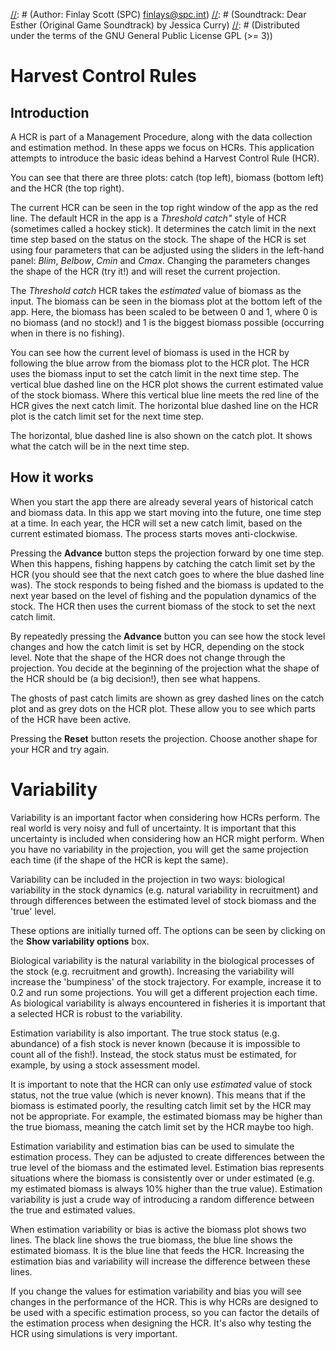 [//]: # (Information and instructions for the Introduction to HCRs app)
[//]: # (intro_hcr.md)
[//]: # (Author: Finlay Scott (SPC) <finlays@spc.int>)
[//]: # (Soundtrack: Dear Esther (Original Game Soundtrack) by Jessica Curry)
[//]: # (Distributed under the terms of the GNU General Public License GPL (>= 3))

# Harvest Control Rules

## Introduction

A HCR is part of a Management Procedure, along with the data collection and estimation method.
In these apps we focus on HCRs.
This application attempts to introduce the basic ideas behind a Harvest Control Rule (HCR).

You can see that there are three plots: catch (top left), biomass (bottom left) and the HCR (the top right). 

The current HCR can be seen in the top right window of the app as the red line.
The default HCR in the app is a *Threshold catch"* style of HCR (sometimes called a hockey stick).
It determines the catch limit in the next time step based on the status on the stock.
The shape of the HCR is set using four parameters that can be adjusted using the sliders in the left-hand panel:
*Blim*, *Belbow*, *Cmin* and *Cmax*.
Changing the parameters changes the shape of the HCR (try it!) and will reset the current projection.

The *Threshold catch* HCR takes the *estimated* value of biomass as the input.
The biomass can be seen in the biomass plot at the bottom left of the app.
Here, the biomass has been scaled to be between 0 and 1, where 0 is no biomass (and no stock!) and 1 is the biggest biomass possible (occurring when in there is no fishing).

You can see how the current level of biomass is used in the HCR by following the blue arrow from the biomass plot to the HCR plot.
The HCR uses the biomass input to set the catch limit in the next time step.
The vertical blue dashed line on the HCR plot shows the current estimated value of the stock biomass.
Where this vertical blue line meets the red line of the HCR gives the next catch limit.
The horizontal blue dashed line on the HCR plot is the catch limit set for the next time step.

The horizontal, blue dashed line is also shown on the catch plot.
It shows what the catch will be in the next time step.

## How it works

When you start the app there are already several years of historical catch and biomass data.
In this app we start moving into the future, one time step at a time.
In each year, the HCR will set a new catch limit, based on the current estimated biomass.
The process starts moves anti-clockwise.

Pressing the **Advance** button steps the projection forward by one time step.
When this happens, fishing happens by catching the catch limit set by the HCR (you should see that the next catch goes to where the blue dashed line was).
The stock responds to being fished and the biomass is updated to the next year based on the level of fishing and the population dynamics of the stock.
The HCR then uses the current biomass of the stock to set the next catch limit.

By repeatedly pressing the **Advance** button you can see how the stock level changes and how the catch limit is set by HCR, depending on the stock level.
Note that the shape of the HCR does not change through the projection.
You decide at the beginning of the projection what the shape of the HCR should be (a big decision!), then see what happens.

The ghosts of past catch limits are shown as grey dashed lines on the catch plot and as grey dots on the HCR plot. These allow you to see which parts of the HCR have been active. 

Pressing the **Reset** button resets the projection. Choose another shape for your HCR and try again.

# Variability

Variability is an important factor when considering how HCRs perform.
The real world is very noisy and full of uncertainty. It is important that this uncertainty is included when considering how an HCR might perform.
When you have no variability in the projection, you will get the same projection each time (if the shape of the HCR is kept the same).

Variability can be included in the projection in two ways: biological variability in the stock dynamics (e.g. natural variability in recruitment) and through differences between the estimated level of stock biomass and the 'true' level.

These options are initially turned off. The options can be seen by clicking on the **Show variability options** box.

Biological variability is the natural variability in the biological processes of the stock (e.g. recruitment and growth).
Increasing the variability will increase the 'bumpiness' of the stock trajectory.
For example, increase it to 0.2 and run some projections.
You will get a different projection each time.
As biological variability is always encountered in fisheries it is important that a selected HCR is robust to the variability.

Estimation variability is also important.
The true stock status (e.g. abundance) of a fish stock is never known (because it is impossible to count all of the fish!).
Instead, the stock status must be estimated, for example, by using a stock assessment model.

It is important to note that the HCR can only use *estimated* value of stock status, not the true value (which is never known).
This means that if the biomass is estimated poorly, the resulting catch limit set by the HCR may not be appropriate.
For example, the estimated biomass may be higher than the true biomass, meaning the catch limit set by the HCR maybe too high.

Estimation variability and estimation bias can be used to simulate the estimation process.
They can be adjusted to create differences between the true level of the biomass and the estimated level.
Estimation bias represents situations where the biomass is consistently over or under estimated (e.g. my estimated biomass is always 10% higher than the true value).
Estimation variability is just a crude way of introducing a random difference between the true and estimated values.

When estimation variability or bias is active the biomass plot shows two lines.
The black line shows the true biomass, the blue line shows the estimated biomass.
It is the blue line that feeds the HCR.
Increasing the estimation bias and variability will increase the difference between these lines.

If you change the values for estimation variability and bias you will see changes in the performance of the HCR.
This is why HCRs are designed to be used with a specific estimation process, so you can factor the details of the estimation process when designing the HCR.
It's also why testing the HCR using simulations is very important.

